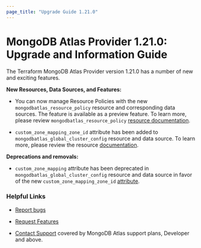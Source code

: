 ```yaml
---
page_title: "Upgrade Guide 1.21.0"
---
```


# MongoDB Atlas Provider 1.21.0: Upgrade and Information Guide

The Terraform MongoDB Atlas Provider version 1.21.0 has a number of new and exciting features.

**New Resources, Data Sources, and Features:**

- You can now manage Resource Policies with the new `mongodbatlas_resource_policy` resource and corresponding data sources. The feature is available as a preview feature. To learn more, please review `mongodbatlas_resource_policy` [resource documentation](https://registry.terraform.io/providers/mongodb/mongodbatlas/latest/docs/resources/resource_policy).

- `custom_zone_mapping_zone_id` attribute has been added to `mongodbatlas_global_cluster_config` resource and data source. To learn more, please review the resource [documentation](https://registry.terraform.io/providers/mongodb/mongodbatlas/latest/docs/resources/global_cluster_config#custom_zone_mapping_zone_id).


**Deprecations and removals:**

- `custom_zone_mapping` attribute has been deprecated in `mongodbatlas_global_cluster_config` resource and data source in favor of the new `custom_zone_mapping_zone_id` [attribute](https://registry.terraform.io/providers/mongodb/mongodbatlas/latest/docs/resources/global_cluster_config#custom_zone_mapping_zone_id).

### Helpful Links

* [Report bugs](https://github.com/mongodb/terraform-provider-mongodbatlas/issues)

* [Request Features](https://feedback.mongodb.com/forums/924145-atlas?category_id=370723)

* [Contact Support](https://docs.atlas.mongodb.com/support/) covered by MongoDB Atlas support plans, Developer and above.
